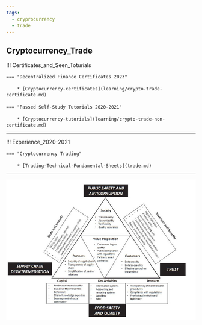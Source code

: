 ```yaml
---
tags:
  - cryprocurrency
  - trade
---
```


## Cryptocurrency_Trade

!!! Certificates_and_Seen_Toturials

    === "Decentralized Finance Certificates 2023"

        * [Cryptocurrency-certificates](learning/crypto-trade-certificate.md)
    
    === "Passed Self-Study Tutorials 2020-2021"

        * [Cryptocurrency-tutorials](learning/crypto-trade-non-certificate.md)

---

!!! Experience_2020-2021

    === "Cryptocurrency Trading"

        * [Trading-Technical-Fundamental-Sheets](trade.md)
        
---

![Blockchain-Canvas](../../assets/attachments/Cost-value-details.jpg)
